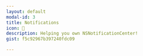 ```yaml
---
layout: default
modal-id: 3
title: Notifications
icon: 📡 
description: Helping you own NSNotificationCenter!
gist: f5c92967b397240fdc09

---
```

